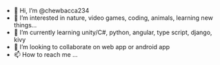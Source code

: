 - 👋 Hi, I’m @chewbacca234
- 👀 I’m interested in nature, video games, coding, animals, learning new things...
- 🌱 I’m currently learning unity/C#, python, angular, type script, django, kivy
- 💞️ I’m looking to collaborate on web app or android app
- 📫 How to reach me ...

<!---
chewbacca234/chewbacca234 is a ✨ special ✨ repository because its `README.md` (this file) appears on your GitHub profile.
You can click the Preview link to take a look at your changes.
--->
